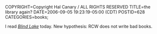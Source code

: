 COPYRIGHT=Copyright Hal Canary / ALL RIGHTS RESERVED
TITLE=the library again?
DATE=2006-09-05 19:23:19-05:00 (CDT)
POSTID=628
CATEGORIES=books;

I read [_Blind Lake_](http://search.barnesandnoble.com/booksearch/isbninquiry.asp?ISBN=0765341603) today. New hypothesis: RCW does not write bad books.
